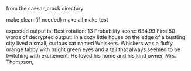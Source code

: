 from the caesar_crack directory

make clean (if needed)
make all
make test

expected output is:
Best rotation: 13
Probability score: 634.99
First 50 words of decrypted output:
In a cozy little house on the edge of a bustling city lived a small, curious cat named Whiskers. Whiskers was a fluffy, orange tabby with bright green eyes and a tail that always seemed to be twitching with excitement. He loved his home and his kind owner, Mrs. Thompson,